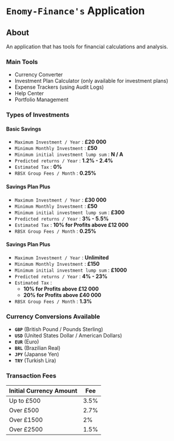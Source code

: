 # `Enomy-Finance's` Application

## About
An application that has tools for financial calculations and analysis.

### Main Tools
 - Currency Converter
 - Investment Plan Calculator (only available for investment plans)
 - Expense Trackers (using Audit Logs)
 - Help Center
 - Portfolio Management

### Types of Investments

  #### Basic Savings
   - `Maximum Investment / Year`  : **£20 000**
   - `Minimum Monthly Investment` : **£50**
   - `Minimum initial investment lump sum` : **N / A**
   - `Predicted returns / Year` : **1.2% - 2.4%**
   - `Estimated Tax` : **0%**
   - `RBSX Group Fees / Month` : **0.25%**

  #### Savings Plan Plus
   - `Maximum Investment / Year`  : **£30 000**
   - `Minimum Monthly Investment` : **£50**
   - `Minimum initial investment lump sum` : **£300**
   - `Predicted returns / Year` : **3% - 5.5%**
   - `Estimated Tax` : **10% for Profits above £12 000**
   - `RBSX Group Fees / Month` : **0.25%**

  #### Savings Plan Plus
   - `Maximum Investment / Year`  : **Unlimited**
   - `Minimum Monthly Investment` : **£150**
   - `Minimum initial investment lump sum` : **£1000**
   - `Predicted returns / Year` : **4% - 23%**
   - `Estimated Tax` : 
     + **10% for Profits above £12 000**
     + **20% for Profits above £40 000**
   - `RBSX Group Fees / Month` : **1.3%**

### Currency Conversions Available
 - **`GBP`** (British Pound / Pounds Sterling)
 - **`USD`** (United States Dollar / American Dollars)
 - **`EUR`** (Euro)
 - **`BRL`** (Brazilian Real)
 - **`JPY`** (Japanse Yen)
 - **`TRY`** (Turkish Lira)

### Transaction Fees

| Initial Currency Amount      | Fee     |
| ------------- | ------------- |
| Up to £500 | 3.5% |
| Over £500 | 2.7% |
| Over £1500  | 2% |
| Over £2500  | 1.5% |


